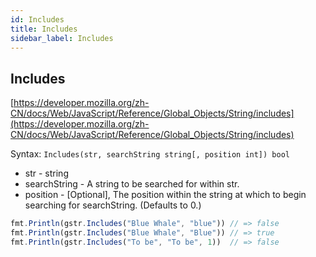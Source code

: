 ```yaml
---
id: Includes
title: Includes
sidebar_label: Includes
---
```


## Includes
[https://developer.mozilla.org/zh-CN/docs/Web/JavaScript/Reference/Global_Objects/String/includes](https://developer.mozilla.org/zh-CN/docs/Web/JavaScript/Reference/Global_Objects/String/includes)

Syntax: `Includes(str, searchString string[, position int]) bool`

- str - string
- searchString - A string to be searched for within str.
- position - [Optional], The position within the string at which to begin searching for searchString. (Defaults to 0.)

```js
fmt.Println(gstr.Includes("Blue Whale", "blue")) // => false
fmt.Println(gstr.Includes("Blue Whale", "Blue")) // => true
fmt.Println(gstr.Includes("To be", "To be", 1))  // => false
```